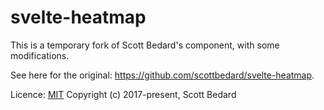 # svelte-heatmap

This is a temporary fork of Scott Bedard's component, with some modifications. 

See here for the original: https://github.com/scottbedard/svelte-heatmap.

Licence: [MIT](https://github.com/scottbedard/svelte-heatmap/blob/master/LICENSE)
Copyright (c) 2017-present, Scott Bedard
